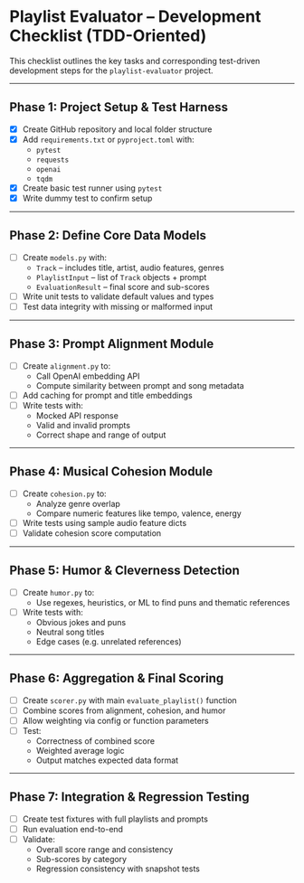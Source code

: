 # Playlist Evaluator – Development Checklist (TDD-Oriented)

This checklist outlines the key tasks and corresponding test-driven development steps for the `playlist-evaluator` project.

---

## Phase 1: Project Setup & Test Harness

- [x] Create GitHub repository and local folder structure
- [x] Add `requirements.txt` or `pyproject.toml` with:
  - `pytest`
  - `requests` 
  - `openai`
  - `tqdm`
- [x] Create basic test runner using `pytest`
- [x] Write dummy test to confirm setup

---

## Phase 2: Define Core Data Models

- [ ] Create `models.py` with:
  - `Track` – includes title, artist, audio features, genres
  - `PlaylistInput` – list of `Track` objects + prompt
  - `EvaluationResult` – final score and sub-scores
- [ ] Write unit tests to validate default values and types
- [ ] Test data integrity with missing or malformed input

---

## Phase 3: Prompt Alignment Module

- [ ] Create `alignment.py` to:
  - Call OpenAI embedding API
  - Compute similarity between prompt and song metadata
- [ ] Add caching for prompt and title embeddings
- [ ] Write tests with:
  - Mocked API response
  - Valid and invalid prompts
  - Correct shape and range of output

---

## Phase 4: Musical Cohesion Module

- [ ] Create `cohesion.py` to:
  - Analyze genre overlap
  - Compare numeric features like tempo, valence, energy
- [ ] Write tests using sample audio feature dicts
- [ ] Validate cohesion score computation

---

## Phase 5: Humor & Cleverness Detection

- [ ] Create `humor.py` to:
  - Use regexes, heuristics, or ML to find puns and thematic references
- [ ] Write tests with:
  - Obvious jokes and puns
  - Neutral song titles
  - Edge cases (e.g. unrelated references)

---

## Phase 6: Aggregation & Final Scoring

- [ ] Create `scorer.py` with main `evaluate_playlist()` function
- [ ] Combine scores from alignment, cohesion, and humor
- [ ] Allow weighting via config or function parameters
- [ ] Test:
  - Correctness of combined score
  - Weighted average logic
  - Output matches expected data format

---

## Phase 7: Integration & Regression Testing

- [ ] Create test fixtures with full playlists and prompts
- [ ] Run evaluation end-to-end
- [ ] Validate:
  - Overall score range and consistency
  - Sub-scores by category
  - Regression consistency with snapshot tests

